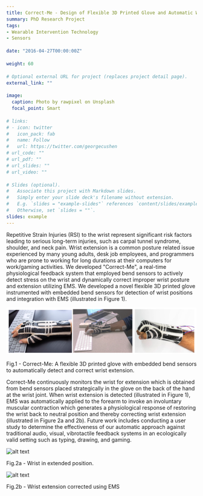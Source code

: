 ```yaml
---
title: Correct-Me - Design of Flexible 3D Printed Glove and Automatic Wrist Extension Detection and Correction System
summary: PhD Research Project
tags:
- Wearable Intervention Technology
- Sensors

date: "2016-04-27T00:00:00Z"

weight: 60

# Optional external URL for project (replaces project detail page).
external_link: ""

image:
  caption: Photo by rawpixel on Unsplash
  focal_point: Smart

# links:
# - icon: twitter
#   icon_pack: fab
#   name: Follow
#   url: https://twitter.com/georgecushen
# url_code: ""
# url_pdf: ""
# url_slides: ""
# url_video: ""

# Slides (optional).
#   Associate this project with Markdown slides.
#   Simply enter your slide deck's filename without extension.
#   E.g. `slides = "example-slides"` references `content/slides/example-slides.md`.
#   Otherwise, set `slides = ""`.
slides: example
---
```

Repetitive Strain Injuries (RSI) to the wrist represent significant risk factors leading to serious long-term injuries, such as carpal tunnel syndrome, shoulder, and neck pain. Wrist extension is a common posture related issue experienced by many young adults, desk job employees, and programmers who are prone to working for long durations at their computers for work/gaming activities.  We developed "Correct-Me", a real-time physiological feedback system that employed bend sensors to actively detect stress on the wrist and dynamically correct improper wrist posture and extension utilizing EMS. We developed a novel flexible 3D printed glove instrumented with embedded bend sensors for detection of wrist positions and integration with EMS (illustrated in Figure 1). 

![alt text](featured.png)
<p align = "Justify">
Fig.1 - Correct-Me: A flexible 3D printed glove with embedded bend sensors to automatically detect and correct wrist extension.
</p>

Correct-Me continuously monitors the wrist for extension which is obtained from bend sensors placed strategically in the glove on the back of the hand at the wrist joint. When wrist extension is detected (illustrated in Figure 1), EMS was automatically applied to the forearm to invoke an involuntary muscular contraction which generates a physiological response of restoring the wrist back to neutral position and thereby correcting wrist extension (illustrated in Figure 2a and 2b). Future work includes conducting a user study to determine the effectiveness of our automatic approach against traditional audio, visual, vibrotactile feedback systems in an ecologically valid setting such as typing, drawing, and gaming.

![alt text](IMG_0998.png)
<p align = "Justify">
Fig.2a - Wrist in extended position.
</p>

![alt text](IMG_0996.png)
<p align = "Justify">
Fig.2b - Wrist extension corrected using EMS
</p>


